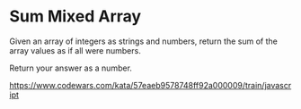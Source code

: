 # Sum Mixed Array

Given an array of integers as strings and numbers, return the sum of the array values as if all were numbers.

Return your answer as a number.

<https://www.codewars.com/kata/57eaeb9578748ff92a000009/train/javascript>